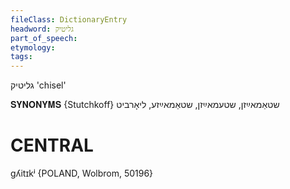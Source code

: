 ```yaml
---
fileClass: DictionaryEntry
headword: גליטיק
part_of_speech: 
etymology: 
tags: 
---
```

גליטיק
'chisel'

𝐒𝐘𝐍𝐎𝐍𝐘𝐌𝐒 {Stutchkoff}
שטאַמאײַזן, שטעמאײַזן, שטאַמאײַזע, ליאָרביט

CENTRAL
========

gʎitɪkʲ {POLAND, Wolbrom, 50196}
